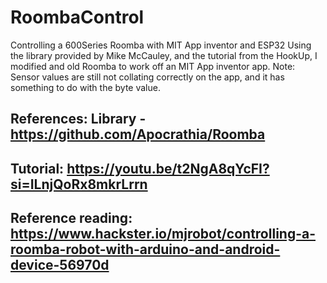 # RoombaControl
Controlling a 600Series Roomba with MIT App inventor and ESP32
Using the library provided by Mike McCauley, and the tutorial from the HookUp, I modified and old Roomba to work off an MIT App inventor app.
Note: Sensor values are still not collating correctly on the app, and it has something to do with the byte value.

## References: Library - https://github.com/Apocrathia/Roomba
## Tutorial: https://youtu.be/t2NgA8qYcFI?si=ILnjQoRx8mkrLrrn
## Reference reading: https://www.hackster.io/mjrobot/controlling-a-roomba-robot-with-arduino-and-android-device-56970d


